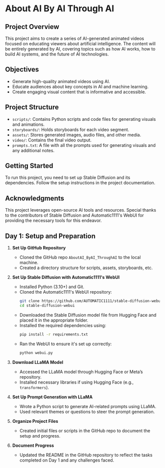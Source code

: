 # About AI By AI Through AI

## Project Overview
This project aims to create a series of AI-generated animated videos focused on educating viewers about artificial intelligence. The content will be entirely generated by AI, covering topics such as how AI works, how to build AI systems, and the future of AI technologies.

## Objectives
- Generate high-quality animated videos using AI.
- Educate audiences about key concepts in AI and machine learning.
- Create engaging visual content that is informative and accessible.

## Project Structure
- `scripts/`: Contains Python scripts and code files for generating visuals and animations.
- `storyboards/`: Holds storyboards for each video segment.
- `assets/`: Stores generated images, audio files, and other media.
- `video/`: Contains the final video output.
- `prompts.txt`: A file with all the prompts used for generating visuals and any additional notes.

## Getting Started
To run this project, you need to set up Stable Diffusion and its dependencies. Follow the setup instructions in the project documentation.

## Acknowledgments
This project leverages open-source AI tools and resources. Special thanks to the contributors of Stable Diffusion and Automatic1111's WebUI for providing the necessary tools for this endeavor.

## Day 1: Setup and Preparation

1. **Set Up GitHub Repository**
   - Cloned the GitHub repo `AboutAI_ByAI_ThroughAI` to the local machine.
   - Created a directory structure for scripts, assets, storyboards, etc.

2. **Set Up Stable Diffusion with Automatic1111's WebUI**
   - Installed Python (3.10+) and Git.
   - Cloned the Automatic1111's WebUI repository:
     ```bash
     git clone https://github.com/AUTOMATIC1111/stable-diffusion-webui.git
     cd stable-diffusion-webui
     ```
   - Downloaded the Stable Diffusion model file from Hugging Face and placed it in the appropriate folder.
   - Installed the required dependencies using:
     ```bash
     pip install -r requirements.txt
     ```
   - Ran the WebUI to ensure it's set up correctly:
     ```bash
     python webui.py
     ```

3. **Download LLaMA Model**
   - Accessed the LLaMA model through Hugging Face or Meta’s repository.
   - Installed necessary libraries if using Hugging Face (e.g., `transformers`).

4. **Set Up Prompt Generation with LLaMA**
   - Wrote a Python script to generate AI-related prompts using LLaMA.
   - Used relevant themes or questions to steer the prompt generation.

5. **Organize Project Files**
   - Created initial files or scripts in the GitHub repo to document the setup and progress.

6. **Document Progress**
   - Updated the README in the GitHub repository to reflect the tasks completed on Day 1 and any challenges faced.

